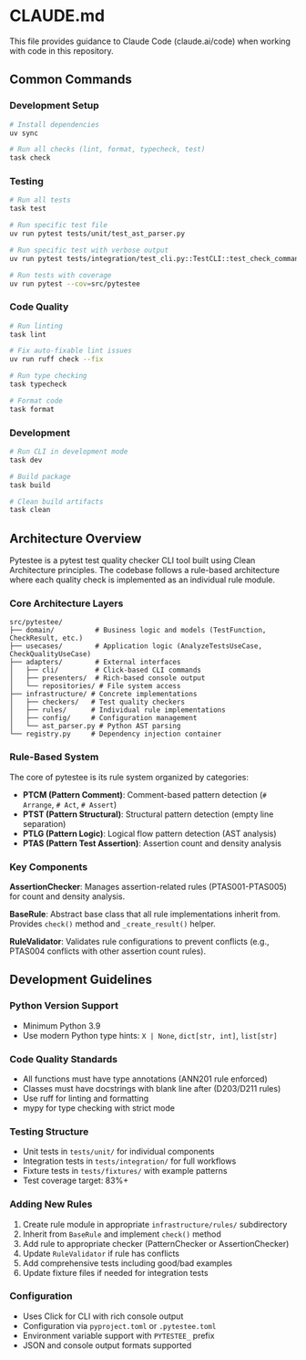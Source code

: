 # CLAUDE.md

This file provides guidance to Claude Code (claude.ai/code) when working with code in this repository.

## Common Commands

### Development Setup
```bash
# Install dependencies
uv sync

# Run all checks (lint, format, typecheck, test)
task check
```

### Testing
```bash
# Run all tests
task test

# Run specific test file
uv run pytest tests/unit/test_ast_parser.py

# Run specific test with verbose output
uv run pytest tests/integration/test_cli.py::TestCLI::test_check_command_basic -v

# Run tests with coverage
uv run pytest --cov=src/pytestee
```

### Code Quality
```bash
# Run linting
task lint

# Fix auto-fixable lint issues
uv run ruff check --fix

# Run type checking
task typecheck

# Format code
task format
```

### Development
```bash
# Run CLI in development mode
task dev

# Build package
task build

# Clean build artifacts
task clean
```

## Architecture Overview

Pytestee is a pytest test quality checker CLI tool built using Clean Architecture principles. The codebase follows a rule-based architecture where each quality check is implemented as an individual rule module.

### Core Architecture Layers

```
src/pytestee/
├── domain/          # Business logic and models (TestFunction, CheckResult, etc.)
├── usecases/        # Application logic (AnalyzeTestsUseCase, CheckQualityUseCase)
├── adapters/        # External interfaces
│   ├── cli/         # Click-based CLI commands
│   ├── presenters/  # Rich-based console output
│   └── repositories/ # File system access
├── infrastructure/ # Concrete implementations
│   ├── checkers/   # Test quality checkers
│   ├── rules/      # Individual rule implementations
│   ├── config/     # Configuration management
│   └── ast_parser.py # Python AST parsing
└── registry.py     # Dependency injection container
```

### Rule-Based System

The core of pytestee is its rule system organized by categories:

- **PTCM (Pattern Comment)**: Comment-based pattern detection (`# Arrange`, `# Act`, `# Assert`)
- **PTST (Pattern Structural)**: Structural pattern detection (empty line separation)
- **PTLG (Pattern Logic)**: Logical flow pattern detection (AST analysis)
- **PTAS (Pattern Test Assertion)**: Assertion count and density analysis

### Key Components

**AssertionChecker**: Manages assertion-related rules (PTAS001-PTAS005) for count and density analysis.

**BaseRule**: Abstract base class that all rule implementations inherit from. Provides `check()` method and `_create_result()` helper.

**RuleValidator**: Validates rule configurations to prevent conflicts (e.g., PTAS004 conflicts with other assertion count rules).

## Development Guidelines

### Python Version Support
- Minimum Python 3.9
- Use modern Python type hints: `X | None`, `dict[str, int]`, `list[str]`

### Code Quality Standards
- All functions must have type annotations (ANN201 rule enforced)
- Classes must have docstrings with blank line after (D203/D211 rules)
- Use ruff for linting and formatting
- mypy for type checking with strict mode

### Testing Structure
- Unit tests in `tests/unit/` for individual components
- Integration tests in `tests/integration/` for full workflows  
- Fixture tests in `tests/fixtures/` with example patterns
- Test coverage target: 83%+

### Adding New Rules

1. Create rule module in appropriate `infrastructure/rules/` subdirectory
2. Inherit from `BaseRule` and implement `check()` method
3. Add rule to appropriate checker (PatternChecker or AssertionChecker)
4. Update `RuleValidator` if rule has conflicts
5. Add comprehensive tests including good/bad examples
6. Update fixture files if needed for integration tests

### Configuration
- Uses Click for CLI with rich console output
- Configuration via `pyproject.toml` or `.pytestee.toml`
- Environment variable support with `PYTESTEE_` prefix
- JSON and console output formats supported